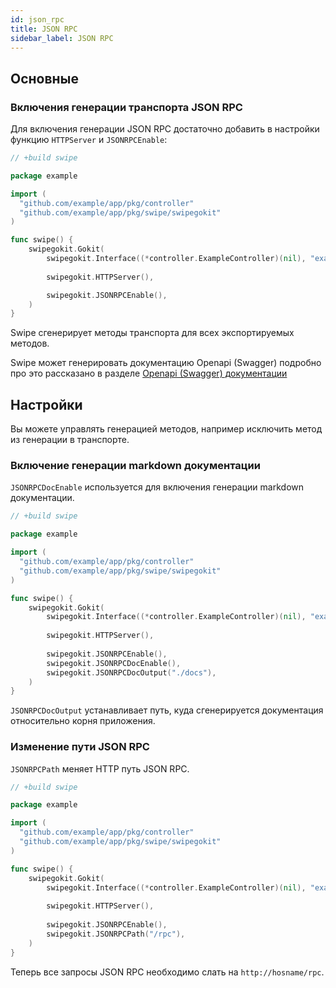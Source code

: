 ```yaml
---
id: json_rpc
title: JSON RPC
sidebar_label: JSON RPC
---
```


## Основные

### Включения генерации транспорта JSON RPC

Для включения генерации JSON RPC достаточно добавить в настройки функцию `HTTPServer` и `JSONRPCEnable`:

```go
// +build swipe

package example

import (
  "github.com/example/app/pkg/controller"
  "github.com/example/app/pkg/swipe/swipegokit"
)

func swipe() {
    swipegokit.Gokit(
        swipegokit.Interface((*controller.ExampleController)(nil), "example"),
        
        swipegokit.HTTPServer(),

        swipegokit.JSONRPCEnable(),
    )
}
```

Swipe сгенерирует методы транспорта для всех экспортируемых методов.

Swipe может генерировать документацию Openapi (Swagger) подробно 
про это рассказано в разделе [Openapi (Swagger) документации](/docs/openapi)

## Настройки

Вы можете управлять генерацией методов, например исключить метод из генерации в транспорте.

### Включение генерации markdown документации

`JSONRPCDocEnable` используется для включения генерации markdown документации.

```go
// +build swipe

package example

import (
  "github.com/example/app/pkg/controller"
  "github.com/example/app/pkg/swipe/swipegokit"
)

func swipe() {
    swipegokit.Gokit(
        swipegokit.Interface((*controller.ExampleController)(nil), "example"),
        
        swipegokit.HTTPServer(),
        
        swipegokit.JSONRPCEnable(),
        swipegokit.JSONRPCDocEnable(),
        swipegokit.JSONRPCDocOutput("./docs"),
    )
}
```

`JSONRPCDocOutput` устанавливает путь, куда сгенерируется документация относительно корня приложения. 

### Изменение пути JSON RPC

`JSONRPCPath` меняет HTTP путь JSON RPC.

```go
// +build swipe

package example

import (
  "github.com/example/app/pkg/controller"
  "github.com/example/app/pkg/swipe/swipegokit"
)

func swipe() {
    swipegokit.Gokit(
        swipegokit.Interface((*controller.ExampleController)(nil), "example"),
        
        swipegokit.HTTPServer(),
        
        swipegokit.JSONRPCEnable(),
        swipegokit.JSONRPCPath("/rpc"),
    )
}
```

Теперь все запросы JSON RPC необходимо слать на `http://hosname/rpc`.
